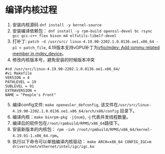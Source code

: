 # 编译内核过程

1. 安装内核源码 `dnf install -y kernel-source`
2. 安装编译依赖包： `dnf install -y rpm-build openssl-devel bc rsync gcc gcc-c++ flex bison m4 elfutils-libelf-devel`
3. 打补丁: `patch -d /usr/src/ linux-4.19.90-2202.1.0.0136.oe1.x86_64 -p1 < patch_file`, 4.19版本支持vGPU补丁为[vfio/mdev: Add iommu related member in mdev_device](https://patchwork.kernel.org/project/kvm/patch/20190213040301.23021-8-baolu.lu@linux.intel.com/)。
4. 修改内核版本号，避免安装的时候版本冲突
```shell
#cd /usr/src/linux-4.19.90-2202.1.0.0136.oe1.x86_64/
#vi Makefile
VERSION = 4
PATHLEVEL = 19
SUBLEVEL = 91
EXTRAVERSION = 
NAME = "People's Front"
```
5. 编译config文件: `make openeuler_defconfig`, 该文件在`/usr/src/linux-4.19.90-2202.1.0.0136.oe1.x86_64/arch/x86/config` 目录下。
6. 编译内核：`make binrpm-pkg -j{num}`, -j 代表并发线程数量。
7. 编译后的软件包在`/root/rpmbuild/RPMS/x86_64`路径下。
8. 安装新版本的内核包： `rpm -ivh /root/rpmbuild/RPMS/x86_64/kernel-4.19.91-1.x86_64.rpm`。
9. 执行以下命令可以单独编译内核驱动： `make ARCH=x86_64 CONFIG_IGC=m drivers/net/ethernet/intel/igc/igc.ko`